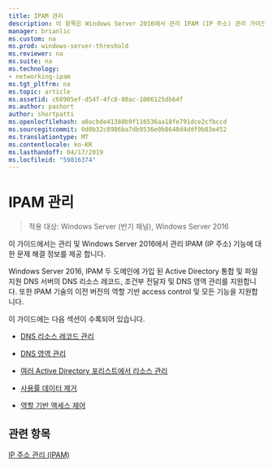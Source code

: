 ```yaml
---
title: IPAM 관리
description: 이 항목은 Windows Server 2016에서 관리 IPAM (IP 주소) 관리 가이드의 일부입니다.
manager: brianlic
ms.custom: na
ms.prod: windows-server-threshold
ms.reviewer: na
ms.suite: na
ms.technology:
- networking-ipam
ms.tgt_pltfrm: na
ms.topic: article
ms.assetid: c68905ef-d54f-4fc8-80ac-1006125db64f
ms.author: pashort
author: shortpatti
ms.openlocfilehash: a0acbde41388b9f116536aa18fe791dce2cfbccd
ms.sourcegitcommit: 0d0b32c8986ba7db9536e0b8648d4ddf9b03e452
ms.translationtype: MT
ms.contentlocale: ko-KR
ms.lasthandoff: 04/17/2019
ms.locfileid: "59816374"
---
```

# <a name="manage-ipam"></a>IPAM 관리

>적용 대상: Windows Server (반기 채널), Windows Server 2016

이 가이드에서는 관리 및 Windows Server 2016에서 관리 IPAM (IP 주소) 기능에 대 한 문제 해결 정보를 제공 합니다.  
  
Windows Server 2016, IPAM 두 도메인에 가입 된 Active Directory 통합 및 파일 지원 DNS 서버의 DNS 리소스 레코드, 조건부 전달자 및 DNS 영역 관리를 지원합니다. 또한 IPAM 기술의 이전 버전의 역할 기반 access control 및 모든 기능을 지원합니다.  
  
이 가이드에는 다음 섹션이 수록되어 있습니다.  
  
-   [DNS 리소스 레코드 관리](../../technologies/ipam/DNS-Resource-Record-Management.md)  
  
-   [DNS 영역 관리](../../technologies/ipam/DNS-Zone-Management.md)  
  
-   [여러 Active Directory 포리스트에서 리소스 관리](../../technologies/ipam/Manage-Resources-in-Multiple-Active-Directory-Forests.md)  
  
-  [사용률 데이터 제거](../../technologies/ipam/Purge-Utilization-Data.md)  
  
-   [역할 기반 액세스 제어](../../technologies/ipam/Role-based-Access-Control.md)  
  
## <a name="see-also"></a>관련 항목  
[IP 주소 관리 &#40;IPAM&#41;](IP-Address-Management--IPAM-.md)  
  


